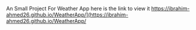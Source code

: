 An Small Project For Weather App
here is the link to view it 
https://ibrahim-ahmed26.github.io/WeatherApp/](https://ibrahim-ahmed26.github.io/WeatherApp/
